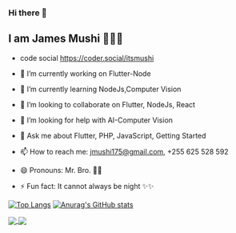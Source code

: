 ### Hi there 👋

## I am James Mushi 👨🏽‍💻



<!-- **itsmushi/itsmushi** is a ✨ _special_ ✨ repository because its `README.md` (this file) appears on your GitHub profile. -->

<!-- Here are some ideas to get you started: -->

- code social  https://coder.social/itsmushi

- 🔭 I’m currently working on Flutter-Node
- 🌱 I’m currently learning NodeJs,Computer Vision
- 👯 I’m looking to collaborate on Flutter, NodeJs, React  
- 🤔 I’m looking for help with AI-Computer Vision
- 💬 Ask me about Flutter, PHP, JavaScript, Getting Started
- 📫 How to reach me: jmushi175@gmail.com, +255 625 528 592
- 😄 Pronouns: Mr.  Bro. 💪💪  
- ⚡ Fun fact: It cannot always be night ✨✨


 [![Top Langs](https://github-readme-stats.vercel.app/api/top-langs/?username=itsmushi&show_icons=true&theme=dark)](https://github.com/anuraghazra/github-readme-stats)     [![Anurag's GitHub stats](https://github-readme-stats.vercel.app/api?username=itsmushi&show_icons=true&theme=dark)](https://github.com/anuraghazra/github-readme-stats)
 
 
 <a href="https://github.com/anuraghazra/github-readme-stats">
  <img align="center" src="https://github-readme-stats.vercel.app/api/top-langs/?username=itsmushi&show_icons=true&theme=dark)" />
</a>
<a href="https://github.com/anuraghazra/convoychat">
  <img align="center" src="https://github-readme-stats.vercel.app/api/top-langs/?username=itsmushi&show_icons=true&theme=dark)" />
</a>
 
<!--  

[![willianrod's wakatime stats](https://github-readme-stats.vercel.app/api/wakatime?username=itsmushi)](https://github.com/anuraghazra/github-readme-stats) -->

